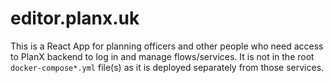 # editor.planx.uk

This is a React App for planning officers and other people who need access to PlanX backend to log in and manage flows/services. It is not in the root `docker-compose*.yml` file(s) as it is deployed separately from those services.
